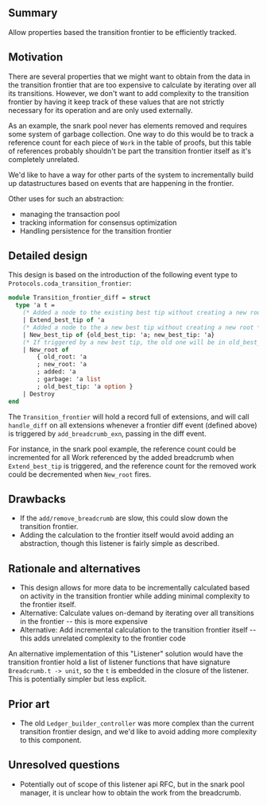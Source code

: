 ## Summary
[summary]: #summary

Allow properties based the transition frontier to be efficiently tracked.

## Motivation

[motivation]: #motivation

There are several properties that we might want to obtain from the data in the transition frontier that
are too expensive to calculate by iterating over all its transitions. However, we don't want to add complexity
to the transition frontier by having it keep track of these values that are not strictly necessary for its
operation and are only used externally.

As an example, the snark pool never has elements removed and requires some system of garbage collection.
One way to do this would be to track a reference count for each piece of `Work` in the table of proofs, but this
table of references probably shouldn't be part the transition frontier itself as it's completely unrelated.

We'd like to have a way for other parts of the system to incrementally build up datastructures based on events that are happening in the frontier.

Other uses for such an abstraction:
  - managing the transaction pool
  - tracking information for consensus optimization
  - Handling persistence for the transition frontier

## Detailed design

[detailed-design]: #detailed-design

This design is based on the introduction of the following event type to `Protocols.coda_transition_frontier`:
```ocaml
module Transition_frontier_diff = struct
  type 'a t =
    (* Added a node to the existing best tip without creating a new root *)
    | Extend_best_tip of 'a
    (* Added a node to the a new best tip without creating a new root *)
    | New_best_tip of {old_best_tip: 'a; new_best_tip: 'a}
    (* If triggered by a new best tip, the old one will be in old_best_tip *)
    | New_root of
        { old_root: 'a
        ; new_root: 'a
        ; added: 'a
        ; garbage: 'a list
        ; old_best_tip: 'a option }
    | Destroy
end
```
The `Transition_frontier` will hold a record full of extensions, and will call `handle_diff` on all extensions whenever a frontier diff event (defined above) is triggered by `add_breadcrumb_exn`, passing in the diff event.

For instance, in the snark pool example, the reference count could be incremented for all Work referenced by the added breadcrumb when `Extend_best_tip` is triggered, and the reference count for the removed work could be decremented when `New_root` fires.

## Drawbacks
[drawbacks]: #drawbacks

  - If the `add/remove_breadcrumb` are slow, this could slow down the transition frontier.
  - Adding the calculation to the frontier itself would avoid adding an abstraction, though this listener is fairly simple as described.

## Rationale and alternatives
[rationale-and-alternatives]: #rationale-and-alternatives

  - This design allows for more data to be incrementally calculated based on activity in the transition frontier
  while adding minimal complexity to the frontier itself.
  - Alternative: Calculate values on-demand by iterating over all transitions in the frontier -- this is more expensive
  - Alternative: Add incremental calculation to the transition frontier itself -- this adds unrelated complexity to the frontier code
  
  An alternative implementation of this "Listener" solution would have the transition frontier hold a list of listener functions that have signature `Breadcrumb.t -> unit`, so the `t` is embedded in the closure of the listener. This is potentially simpler but less explicit.

## Prior art
[prior-art]: #prior-art

  - The old `Ledger_builder_controller` was more complex than the current transition frontier design, and we'd
  like to avoid adding more complexity to this component.

## Unresolved questions
[unresolved-questions]: #unresolved-questions

  - Potentially out of scope of this listener api RFC, but in the snark pool manager, it is unclear how to obtain the work from the breadcrumb.
